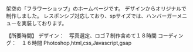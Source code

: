 架空の「フラワーショップ」のホームページです。
デザインからオリジナルで制作しました。
レスポンシブ対応しており、spサイズでは、ハンバーガーメニューを実装しております。

【所要時間】
デザイン：　写真選定、ロゴ７制作含めて１８時間
コーディング：　１６時間
Photoshop,html,css,Javascript,gsap
